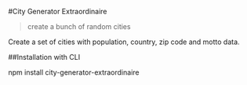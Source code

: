 #City Generator Extraordinaire
> create a bunch of random cities

Create a set of cities with population, country, zip code and motto data.

##Installation with CLI

npm install city-generator-extraordinaire
